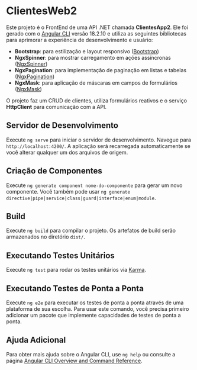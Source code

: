 # ClientesWeb2

Este projeto é o FrontEnd de uma API .NET chamada **ClientesApp2**. Ele foi gerado com o [Angular CLI](https://github.com/angular/angular-cli) versão 18.2.10 e utiliza as seguintes bibliotecas para aprimorar a experiência de desenvolvimento e usuário:

- **Bootstrap**: para estilização e layout responsivo ([Bootstrap](https://getbootstrap.com/))
- **NgxSpinner**: para mostrar carregamento em ações assíncronas ([NgxSpinner](https://www.npmjs.com/package/ngx-spinner))
- **NgxPagination**: para implementação de paginação em listas e tabelas ([NgxPagination](https://www.npmjs.com/package/ngx-pagination))
- **NgxMask**: para aplicação de máscaras em campos de formulários ([NgxMask](https://www.npmjs.com/package/ngx-mask))

O projeto faz um CRUD de clientes, utiliza formulários reativos e o serviço **HttpClient** para comunicação com a API.

## Servidor de Desenvolvimento

Execute `ng serve` para iniciar o servidor de desenvolvimento. Navegue para `http://localhost:4200/`. A aplicação será recarregada automaticamente se você alterar qualquer um dos arquivos de origem.

## Criação de Componentes

Execute `ng generate component nome-do-componente` para gerar um novo componente. Você também pode usar `ng generate directive|pipe|service|class|guard|interface|enum|module`.

## Build

Execute `ng build` para compilar o projeto. Os artefatos de build serão armazenados no diretório `dist/`.

## Executando Testes Unitários

Execute `ng test` para rodar os testes unitários via [Karma](https://karma-runner.github.io).

## Executando Testes de Ponta a Ponta

Execute `ng e2e` para executar os testes de ponta a ponta através de uma plataforma de sua escolha. Para usar este comando, você precisa primeiro adicionar um pacote que implemente capacidades de testes de ponta a ponta.

## Ajuda Adicional

Para obter mais ajuda sobre o Angular CLI, use `ng help` ou consulte a página [Angular CLI Overview and Command Reference](https://angular.dev/tools/cli).


